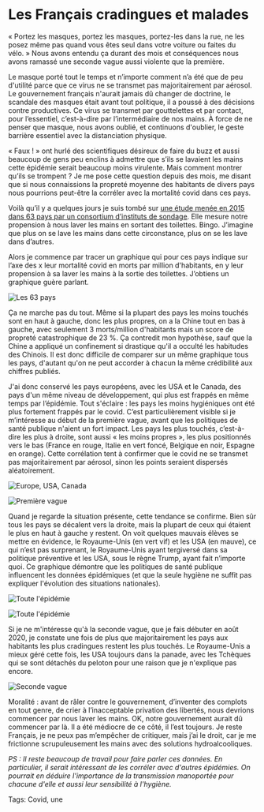 # Les Français cradingues et malades

« Portez les masques, portez les masques, portez-les dans la rue, ne les posez même pas quand vous êtes seul dans votre voiture ou faites du vélo. » Nous avons entendu ça durant des mois et conséquences nous avons ramassé une seconde vague aussi violente que la première.

Le masque porté tout le temps et n’importe comment n’a été que de peu d'utilité parce que ce virus ne se transmet pas majoritairement par aérosol. Le gouvernement français n'aurait jamais dû changer de doctrine, le scandale des masques était avant tout politique, il a poussé à des décisions contre productives. Ce virus se transmet par gouttelettes et par contact, pour l’essentiel, c’est-à-dire par l’intermédiaire de nos mains. À force de ne penser que masque, nous avons oublié, et continuons d'oublier, le geste barrière essentiel avec la distanciation physique.

« Faux ! » ont hurlé des scientifiques désireux de faire du buzz et aussi beaucoup de gens peu enclins à admettre que s’ils se lavaient les mains cette épidémie serait beaucoup moins virulente. Mais comment montrer qu’ils se trompent ? Je me pose cette question depuis des mois, me disant que si nous connaissions la propreté moyenne des habitants de divers pays nous pourrions peut-être la corréler avec la mortalité covid dans ces pays.

Voilà qu’il y a quelques jours je suis tombé sur [une étude menée en 2015 dans 63 pays par un consortium d’instituts de sondage](https://www.bva-group.com/sondages/les-francais-et-le-savonnage-des-mains-apres-etre-alle-aux-toilettes/). Elle mesure notre propension à nous laver les mains en sortant des toilettes. Bingo. J’imagine que plus on se lave les mains dans cette circonstance, plus on se les lave dans d’autres.

Alors je commence par tracer un graphique qui pour ces pays indique sur l’axe des x leur mortalité covid en morts par million d'habitants, en y leur propension à sa laver les mains à la sortie des toilettes. J’obtiens un graphique guère parlant.

![Les 63 pays](https://tcrouzet.com/images_tc/2020/11/h-all1.png)

Ça ne marche pas du tout. Même si la plupart des pays les moins touchés sont en haut à gauche, donc les plus propres, on a la Chine tout en bas à gauche, avec seulement 3 morts/million d'habitants mais un score de propreté catastrophique de 23 %. Ça contredit mon hypothèse, sauf que la Chine a appliqué un confinement si drastique qu'il a occulté les habitudes des Chinois. Il est donc difficile de comparer sur un même graphique tous les pays, d'autant qu'on ne peut accorder à chacun la même crédibilité aux chiffres publiés.

J'ai donc conservé les pays européens, avec les USA et le Canada, des pays d'un même niveau de développement, qui plus est frappés en même temps par l’épidémie. Tout s'éclaire : les pays les moins hygiéniques ont été plus fortement frappés par le covid. C’est particulièrement visible si je m’intéresse au début de la première vague, avant que les politiques de santé publique n'aient un fort impact. Les pays les plus touchés, c’est-à-dire les plus à droite, sont aussi « les moins propres », les plus positionnés vers le bas (France en rouge, Italie en vert foncé, Belgique en noir, Espagne en orange). Cette corrélation tent à confirmer que le covid ne se transmet pas majoritairement par aérosol, sinon les points seraient dispersés aléatoirement.

![Europe, USA, Canada](https://tcrouzet.com/images_tc/2020/11/h-all3.png)

![Première vague](https://tcrouzet.com/images_tc/2020/11/h-first.png)

Quand je regarde la situation présente, cette tendance se confirme. Bien sûr tous les pays se décalent vers la droite, mais la plupart de ceux qui étaient le plus en haut à gauche y restent. On voit quelques mauvais élèves se mettre en évidence, le Royaume-Unis (en vert vif) et les USA (en mauve), ce qui n’est pas surprenant, le Royaume-Unis ayant tergiversé dans sa politique préventive et les USA, sous le règne Trump, ayant fait n’importe quoi. Ce graphique démontre que les politiques de santé publique influencent les données épidémiques (et que la seule hygiène ne suffit pas expliquer l'évolution des situations nationales).

![Toute l'épidémie](https://tcrouzet.com/images_tc/2020/11/h-now2.png)

![Toute l'épidémie](https://tcrouzet.com/images_tc/2020/11/h-now.png)

Si je ne m'intéresse qu'à la seconde vague, que je fais débuter en août 2020, je constate une fois de plus que majoritairement les pays aux habitants les plus cradingues restent les plus touchés. Le Royaume-Unis a mieux géré cette fois, les USA toujours dans la panade, avec les Tchèques qui se sont détachés du peloton pour une raison que je n'explique pas encore.

![Seconde vague](https://tcrouzet.com/images_tc/2020/11/h-second.png)

Moralité : avant de râler contre le gouvernement, d’inventer des complots en tout genre, de crier à l’inacceptable privation des libertés, nous devrions commencer par nous laver les mains. OK, notre gouvernement aurait dû commencer par là. Il a été médiocre de ce côté, il l’est toujours. Je reste Français, je ne peux pas m’empêcher de critiquer, mais j’ai le droit, car je me frictionne scrupuleusement les mains avec des solutions hydroalcooliques.

*PS : Il reste beaucoup de travail pour faire parler ces données. En particulier, il serait intéressant de les corréler avec d'autres épidémies. On pourrait en déduire l'importance de la transmission manoportée pour chacune d'elle et aussi leur sensibilité à l'hygiène.*

Tags: Covid, une